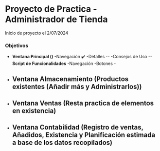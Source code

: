 <h1>Proyecto de Practica - Administrador de Tienda</h1>

<p>Inicio de proyecto el 2/07/2024</p>

<h3>Objetivos</h3>

- **Ventana Principal ()**
    -Navegación ✔️
    -Detalles --
    -Consejos de Uso --
    **Script de Funcionalidades**
        -Navegación
        -Botones
        -
- **Ventana Almacenamiento (Productos existentes (Añadir más y Administrarlos))**
    -
- **Ventana Ventas (Resta practica de elementos en existencia)**
    -
- **Ventana Contabilidad (Registro de ventas, Añadidos, Existencia y Planificación estimada a base de los datos recopilados)**
    -